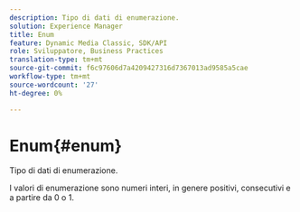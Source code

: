 ```yaml
---
description: Tipo di dati di enumerazione.
solution: Experience Manager
title: Enum
feature: Dynamic Media Classic, SDK/API
role: Sviluppatore, Business Practices
translation-type: tm+mt
source-git-commit: f6c97606d7a4209427316d7367013ad9585a5cae
workflow-type: tm+mt
source-wordcount: '27'
ht-degree: 0%

---
```



# Enum{#enum}

Tipo di dati di enumerazione.

I valori di enumerazione sono numeri interi, in genere positivi, consecutivi e a partire da 0 o 1.

